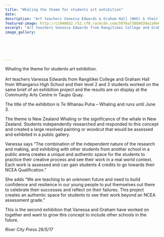 ```yaml
---
title: "Whaling the theme for students art exhibition"
date: 
description: "Art teachers Vanessa Edwards & Graham Hall (WHS) & their level 2 and 3 students worked on the same brief of an exhibition project..."
featured-image: http://c1940652.r52.cf0.rackcdn.com/5976a738b8d39a1a9e000b2b/whaling-poster.jpg
excerpt: "Art teachers Vanessa Edwards from Rangitikei College and Graham Hall from Whanganui High School and their level 2 and 3 students worked on the same brief of an exhibition project and the results are on display at the Community Arts Centre in Taupo Quay."
image_gallery:
    
    
    
    
    
---
```


<p><span>Whaling the theme for students art exhibition.&nbsp;</span><br /><br /><span>Art teachers Vanessa Edwards from Rangitikei College and Graham Hall from Whanganui High School and their level 2 and 3 students worked on the same brief of an exhibition project and the results are on display at the Community Arts Centre in Taupo Quay.</span></p>
<p><span>The title of the exhibition is Te Whanau Puha &ndash; Whaling and runs until June 3.</span></p>
<p><span>The theme is New Zea</span><span class="text_exposed_show">land Whaling or the significance of the whale in New Zealand. Students independently researched and responded to this concept and created a large resolved painting or woodcut that would be assessed and exhibited in a public gallery.&nbsp;<br /></span></p>
<p><span class="text_exposed_show">Vanessa says &ldquo;The combination of the independent nature of the research and making, and exhibiting with other students from another school in a public arena creates a unique and authentic space for the students to practice their creative process and see their work in a real world context. Each work is assessed and can gain students 4 credits to go towards their NCEA Qualification.&rdquo;<br /></span></p>
<p><span class="text_exposed_show">She adds &ldquo;We are teaching to an unknown future and need to build confidence and resilience in our young people to put themselves out there to celebrate their successes and reflect on their failures. This project creates an authentic space for students to see their work beyond an NCEA assessment grade.&rdquo;&nbsp;<br /></span></p>
<p><span class="text_exposed_show">This is the second exhibition that Vanessa and Graham have worked on together and want to grow this concept to include other schools in the future.</span></p>
<p><em><span class="text_exposed_show">River City Press 26/5/17</span></em></p>

